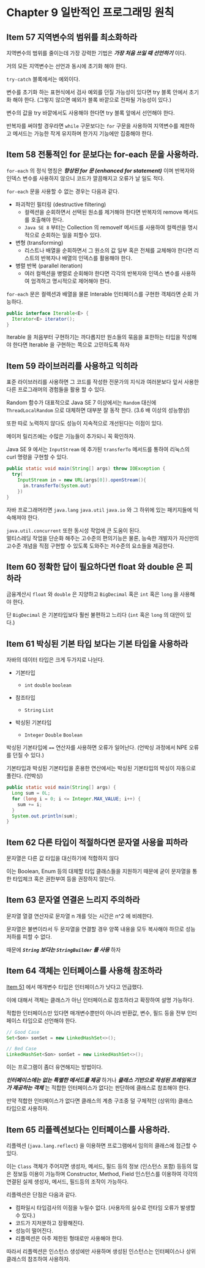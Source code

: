 # Chapter 9 일반적인 프로그래밍 원칙

## Item 57 지역변수의 범위를 최소화하라

지역변수의 범위를 줄이는데 가장 강력한 기법은 _**가장 처음 쓰일 때 선언하기**_ 이다.

거의 모든 지역변수는 선언과 동시에 초기화 해야 한다.

`try-catch` 블록에서는 예외이다.

변수를 초기화 하는 표현식에서 검사 예외를 던질 가능성이 있다면 try 블록 안에서 초기화 해야 한다. (그렇지 않으면 예외가 블록 바깥으로 전파될 가능성이 있다.)

변수의 값을 try 바깥에서도 사용해야 한다면 try 블록 앞에서 선언해야 한다.

반복자를 써야할 경우라면 `while` 구문보다는 `for` 구문을 사용하여 지역변수를 제한하고 메서드는 가능한 작게 유지하며 한가지 기능에만 집중해야 한다.

## Item 58 전통적인 for 문보다는 for-each 문을 사용하라.

`for-each` 의 정식 명칭은 _**향상된 for 문 (enhanced for statement)**_ 이며 반복자와 인덱스 변수를 사용하지 않으니 코드가 깔끔해지고 오류가 날 일도 적다.

`for-each` 문을 사용할 수 없는 경우는 다음과 같다.

* 파괴적인 필터링 (destructive filtering)
  * 컬렉션을 순회하면서 선택된 원소를 제거해야 한다면 반복자의 remove 메서드를 호출해야 한다.
  * `Java SE 8` 부터는 Collection 의 removeIf 메서드를 사용하여 컬렉션을 명시적으로 순회하는 일을 피할수 있다.
* 변형 (transforming)
  * 리스트나 배열을 순회하면서 그 원소의 값 일부 혹은 전체를 교체해야 한다면 리스트의 반복자나 배열의 인덱스를 활용해야 한다.
* 병렬 반복 (parallel iteration)
  * 여러 컬렉션을 병렬로 순회해야 한다면 각각의 반복자와 인덱스 변수를 사용하여 엄격하고 명시적으로 제어해야 한다.

`for-each` 문은 컬렉션과 배열을 물론 Interable 인터페이스를 구현한 객체라면 순회 가능하다.

```java
public interface Iterable<E> {
  Iterator<E> iterator();
}
```

Iterable 을 처음부터 구현하기는 까다롭지만 원소들의 묶음을 표한하는 타입을 작성해야 한다면 Iterable 을 구현하는 쪽으로 고민하도록 하자

## Item 59 라이브러리를 사용하고 익히라

표준 라이브러리를 사용하면 그 코드를 작성한 전문가의 지식과 여러분보다 앞서 사용한 다른 프로그래머의 경험들을 활용 할 수 있다.

Random 함수가 대표적으로 Java SE 7 이상에서는 `Random` 대신에 `ThreadLocalRandom` 으로 대체하면 대부분 잘 동작 한다. (3.6 배 이상의 성능향상)

또한 따로 노력하지 않다도 성능이 지속적으로 개선된다는 이점이 있다.

메이저 릴리즈에는 수많은 기능들이 추가되니 꼭 확인하자.

Java SE 9 에서는 `InputStream` 에 추가된 `transferTo` 메서드를 통하여 리눅스의 curl 명령을 구현할 수 있다.

```java {4}
public static void main(String[] args) throw IOException {
  try(
    InputStream in = new URL(args[0]).openStream(){
      in.transferTo(System.out)
    })
}
```

자바 프로그래머라면 `java.lang` `java.util` `java.io` 와 그 하위에 있는 패키지들에 익숙해져야 한다.

`java.util.concurrent` 또한 동시성 작업에 큰 도움이 된다.  
멀티스레딩 작업을 단순화 해주는 고수준의 편의기능은 물론, 능숙한 개발자가 자신만의 고수준 개념을 직점 구현할 수 있도록 도와주는 저수준의 요소들을 제공한다.

## Item 60 정확한 답이 필요하다면 float 와 double 은 피하라

금융계산시 `float` 와 `double` 은 지양하고 `BigDecimal` 혹은 `int` 혹은 `long` 을 사용해야 한다.

단 `BigDecimal` 은 기본타입보다 훨씬 불편하고 느리다 (`int` 혹은 `long` 의 대안이 있다.)

## Item 61 박싱된 기본 타입 보다는 기본 타입을 사용하라

자바의 데이터 타입은 크게 두가지로 나뉜다.

* 기본타입
  * `int` `double` `boolean`

* 참조타입
  * `String` `List`

* 박싱된 기본타입
  * `Integer` `Double` `Boolean`

박싱된 기본타입에 `==` 연산자를 사용하면 오류가 일어난다. (언박싱 과정에서 NPE 오류를 던질 수 있다.)

기본타입과 박싱된 기본타입을 혼용한 연산에서는 박싱된 기본타입의 박싱이 자동으로 풀린다. (언박싱)

```java
public static void main(String[] args) {
  Long sum = 0L;
  for (long i = 0; i <= Integer.MAX_VALUE; i++) {
    sum += i;
  }
  System.out.println(sum);
}
```

## Item 62 다른 타입이 적절하다면 문자열 사용을 피하라

문자열은 다른 값 타입을 대신하기에 적합하지 않다

이는 Boolean, Enum 등의 대체할 타입 클래스들을 지원하기 때문에 굳이 문자열을 통한 타입체크 혹은 권한부여 등을 권장하지 않는다.

## Item 63 문자열 연결은 느리지 주의하라

문자열 열결 연산자로 문자열 n 개를 잇는 시간은 n^2 에 비례한다.

문자열은 불변이라서 두 문자열을 연결할 경우 양쪽 내용을 모두 복사해야 하므로 성능저하를 피할 수 없다.

때문에 _**`String` 보다는 `StringBuilder` 를 사용**_ 하자

## Item 64 객체는 인터페이스를 사용해 참조하라

[Item 51](/books/effective_java_3rd/chapter_8.html#item-51-메서드-시그니처를-신중히-설계하라) 에서 매개변수 타입은 인터페이스가 낫다고 언급했다.

이에 대해서 객체는 클래스가 아닌 인터페이스로 참조하라고 확장하여 설명 가능하다.

적합한 인터페이스만 있다면 매개변수뿐만이 아니라 반환값, 변수, 필드 등을 전부 인터페이스 타입으로 선언해야 한다.

```java
// Good Case
Set<Son> sonSet = new LinkedHashSet<>();

// Bed Case
LinkedHashSet<Son> sonSet = new LinkedHashSet<>();
```

이는 프로그램이 좀더 유연해지는 방법이다.

_**인터페이스에는 없는 특별한 메서드를 제공**_ 하거나 _**클래스 기반으로 작성된 프레임워크가 제공하는 객체**_ 는 적합한 인터페이스가 없다는 판단하에 클래스로 참조해야 한다.

만약 적합한 인터페이스가 없다면 클래스의 계층 구조중 덜 구체적인 (상위의) 클래스 타입으로 사용하자.

## Item 65 리플렉션보다는 인터페이스를 사용하라.

리플렉션 (`java.lang.reflect`) 을 이용하면 프로그램에서 임의의 클래스에 접근할 수 있다.

이는 `Class` 객체가 주어지면 생성자, 메서드, 필드 등의 정보 (인스턴스 포함) 등등의 많은 정보등 이용이 가능하며 Constructor, Method, Field 인스턴스를 이용하여 각각의 연결된 실제 생성자, 메서드, 필드등의 조작이 가능하다.

리플렉션은 단점은 다음과 같다.

* 컴파일시 타입검사의 이점을 누릴수 없다. (사용자의 실수로 런타임 오류가 발생할 수 있다.)
* 코드가 지저분하고 장황해진다.
* 성능이 떨어진다.
* 리플렉션은 아주 제한된 형태로만 사용해야 한다.

따라서 리플렉션은 인스턴스 생성에만 사용하며 생성된 인스턴스는 인터페이스나 상위 클래스의 참조하여 사용하자.

